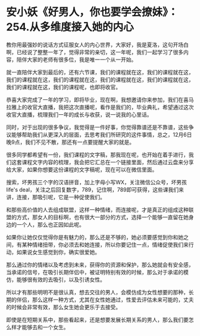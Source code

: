 # 安小妖《好男人，你也要学会撩妹》：254.从多维度接入她的内心

教你用最强妙的说话方式征服女人的内心世界，大家好，我是夏洛，这句开场白啊，已经说了整整一年了，觉得非常的亲切，这一年呢，我们一起学习了很多内容，陪伴大家的老师有很多位，我是唯一一个从一开始。

就一直陪伴大家到最后的，还有六节课，我们的课程就在这，我们的课程就在这，我们的课程就在这，我们的课程就在这，我们的课程就在这，我们的课程就在这，我们的课程就在这，我们的课程呢，也即将收官。

恭喜大家完成了一年的学习，即将毕业，现在啊，我想邀请你来参加，我们在喜马拉雅上的收官大直播，我把这次直播呢，看作是我们的，毕业典礼，希望通过这次收官大直播，梳理我们一年的成长与收获，说一说我的心里话。

同时，对于出现的很多争议，我觉得是一件好事，你觉得靠谱还是不靠谱，这些争议能够帮助我们从更深入的层面，去思考我们所研究的这件事情，总之，12月6日晚9点，我们不见不散，那还有一点要提醒大家的就是。

很多同学都希望有一份，我们课程的文字稿，那我现在呢，也开始在着手进行，我们这套课程文字内容的梳理，我会把它汇总在一个链接里面，然后通过云盘来分享给大家，如果你想要这份课程的文字稿呢，现在可以在微信里面。

搜索，坏男孩三个字的汉语拼音，加上字母小写WX，关注微信公众号，坏男孩life's deal，关注之后回复数字，789，记住啊，789即可获得，这些课我们来讲，连接，那吸引呢，它是一种促使我们。

和那些高价值的人去组成联盟，这样一种情绪，而连接呢，才是真正的组成这种联盟的方式，那女人的目标啊，也有很大一部分的方式，选择一个能够一直留在她身边的一个人，那么也正因如此呢。

如果你让她仅仅觉得你是有魅力的，那么还是不够的，她必须要感觉到你和她之间，有某种情绪扭带，你必须去和她连接，所以你要记住一点，情绪促使我们来行动，如果说女生感觉到你，确实很爱她。

那么通过你的情绪以及考虑到未来，获得你的资源和保护，那么她就会有安全感，当承诺的信号，在吸引长期伴侣中，被证明特别有效的时候，那么对于承诺的模仿，能够很有效的去吸引，以及引诱女性。

所以才有那些明明不是很认真，想去交往的男人，会模仿成为女性想要的那种，长期的伴侣，那么这样一种方式，尤其在女性她通过，性爱去评估未来可能的，丈夫的时候会非常有效，那么女生她会更乐于去接受。

即使是在短期关系中，那些看起来，还是想要发展长期关系的男人，那么我们要怎么样才能够去和一个女生。
